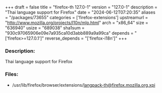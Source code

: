 +++
draft = false
title = "firefox-th 127.0-1"
version = "127.0-1"
description = "Thai language support for Firefox"
date = "2024-06-12T07:20:35"
aliases = "/packages/73655"
categories = ['firefox-extensions']
upstreamurl = "http://www.mozilla.org/projects/l10n/mlp.html"
arch = "x86_64"
size = "636940"
usize = "689038"
sha1sum = "930c97065906e09e7a935ca10d3abb889a9a99ca"
depends = "['firefox>=127.0.1']"
reverse_depends = "['firefox-i18n']"
+++
### Description: 
Thai language support for Firefox

### Files: 
* /usr/lib/firefox/browser/extensions/langpack-th@firefox.mozilla.org.xpi
